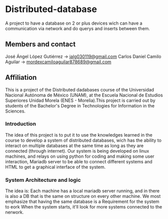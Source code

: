 # Distributed-database
A project to have a database on 2 or plus devices wich can have a communication via network and do querys and inserts between them.

## Members and contact
José Ángel López Gutiérrez -> jalg030119@gmail.com
Carlos Daniel Camilo Aguilar -> mordexcamiloaguilar878689@gmail.com

## Affiliation
This is a project of the Distributed dadabases course of the Universidad Nacional Autónoma de México (UNAM), at the Escuela Nacional de Estudios Superiores Unidad Morela (ENES - Morelia).This project is carried out by students of the Bachelor's Degree in Technologies for Information in the Sciences.

### Introduction
The idea of this project is to put it to use the knowledges learned in the course to develop a system of distributed databases, wich has the ability to interact on multiple databases at the same time as long as they are connected (through internet).
Our system is being developed on linux machines, and relays on using python for coding and making some user interaction, Mariadb server to be able to connect different systems and HTML to get a graphical interface of the system. 

### System Architecture and logic

The idea is: Each machine has a local mariadb server running, and in there is also a DB that is the same on structure on every other machine. We most emphasize that having the same database is a Requirement for the system to eork When the system starts, it'll look for more systems connected to the nerwork.
